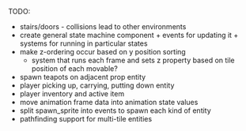 TODO:
* stairs/doors - collisions lead to other environments
* create general state machine component + events for updating it + systems for running in particular states
* make z-ordering occur based on y position sorting
  * system that runs each frame and sets z property based on tile position of each movable?
* spawn teapots on adjacent prop entity
* player picking up, carrying, putting down entity
* player inventory and active item
* move animation frame data into animation state values
* split spawn_sprite into events to spawn each kind of entity
* pathfinding support for multi-tile entities
